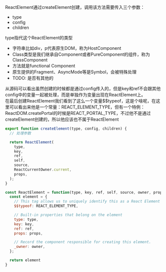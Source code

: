 ReactElement通过createElement创建，调用该方法需要传入三个参数：

- type
- config
- children

type指代这个ReactElement的类型

- 字符串比如div，p代表原生DOM，称为HostComponent
- Class类型是我们继承自Component或者PureComponent的组件，称为ClassComponent
- 方法就是functional Component
- 原生提供的Fragment、AsyncMode等是Symbol，会被特殊处理
- TODO: 是否有其他的

从源码可以看出虽然创建的时候都是通过config传入的，但是key和ref不会跟其他config中的变量一起被处理，而是单独作为变量出现在ReactElement上。<br />在最后创建ReactElement我们看到了这么一个变量$$typeof，这是个啥呢，在这里可以看出来他是一个常量：REACT_ELEMENT_TYPE，但有一个特例：ReactDOM.createPortal的时候是REACT_PORTAL_TYPE，不过他不是通过createElement创建的，所以他应该也不属于ReactElement
```jsx
export function createElement(type, config, children) {
  // 处理参数

  return ReactElement(
    type,
    key,
    ref,
    self,
    source,
    ReactCurrentOwner.current,
    props,
  );
}

const ReactElement = function(type, key, ref, self, source, owner, props) {
  const element = {
    // This tag allows us to uniquely identify this as a React Element
    $$typeof: REACT_ELEMENT_TYPE,

    // Built-in properties that belong on the element
    type: type,
    key: key,
    ref: ref,
    props: props,

    // Record the component responsible for creating this element.
    _owner: owner,
  };

  return element
}
```
